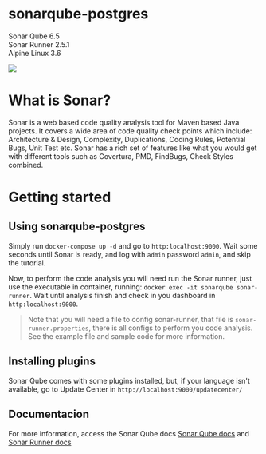 # sonarqube-postgres
Sonar Qube 6.5  
Sonar Runner 2.5.1  
Alpine Linux 3.6  

![](https://github.com/petronetto/sonarqube-alpine/blob/master/sonarqube.png)


# What is Sonar?

Sonar is a web based code quality analysis tool for Maven based Java projects. It covers a wide area of code quality check points which include: Architecture & Design, Complexity, Duplications, Coding Rules, Potential Bugs, Unit Test etc. Sonar has a rich set of features like what you would get with different tools such as Covertura, PMD, FindBugs, Check Styles combined.

# Getting started

## Using sonarqube-postgres

Simply run `docker-compose up -d` and go to `http:localhost:9000`.
Wait some seconds until Sonar is ready, and log with `admin` password `admin`, and skip the tutorial.

Now, to perform the code analysis you will need run the Sonar runner, just use the  executable in container, running: `docker exec -it sonarqube sonar-runner`. Wait until analysis finish and check in you dashboard in `http:localhost:9000`.

> Note that you will need a file to config sonar-runner, that file is `sonar-runner.properties`, there is all configs to perform you code analysis. See the example file and sample code for more information.


## Installing plugins

Sonar Qube comes with some plugins installed, but, if your language isn't available, go to Update Center in `http://localhost:9000/updatecenter/`


## Documentacion
For more information, access the Sonar Qube docs [Sonar Qube docs](https://docs.sonarqube.org/display/SONAR/Documentation) and [Sonar Runner docs](https://docs.sonarqube.org/display/SCAN/Analyzing+with+SonarQube+Scanner)
